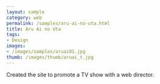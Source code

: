 ```yaml
---
layout: sample
category: web
permalink: /samples/aru-ai-no-uta.html
title: Aru Ai no Uta
tags:
- Design
images:
- /images/samples/aruai01.jpg
thumb: /images/thumb/aruai_t.jpg
---
```

Created the site to promote a TV show with a web director.
